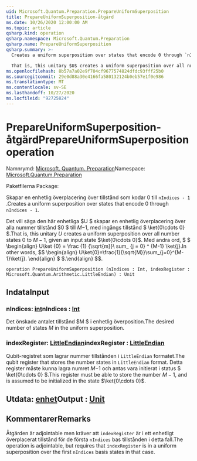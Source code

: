```yaml
---
uid: Microsoft.Quantum.Preparation.PrepareUniformSuperposition
title: PrepareUniformSuperposition-åtgärd
ms.date: 10/26/2020 12:00:00 AM
ms.topic: article
qsharp.kind: operation
qsharp.namespace: Microsoft.Quantum.Preparation
qsharp.name: PrepareUniformSuperposition
qsharp.summary: >-
  Creates a uniform superposition over states that encode 0 through `nIndices - 1`.

  That is, this unitary $U$ creates a uniform superposition over all number states $0$ to $M-1$, given an input state $\ket{0\cdots 0}$. In other words, $$ \begin{align} U\ket{0}=\frac{1}{\sqrt{M}}\sum_{j=0}^{M-1}\ket{j}. \end{align} $$.
ms.openlocfilehash: 8b57a7a02e9f704cf9677574824dfdc93fff25b0
ms.sourcegitcommit: 29e0d88a30e4166fa580132124b0eb57e1f0e986
ms.translationtype: MT
ms.contentlocale: sv-SE
ms.lasthandoff: 10/27/2020
ms.locfileid: "92725824"
---
```

# <a name="prepareuniformsuperposition-operation"></a><span data-ttu-id="d4c36-102">PrepareUniformSuperposition-åtgärd</span><span class="sxs-lookup"><span data-stu-id="d4c36-102">PrepareUniformSuperposition operation</span></span>

<span data-ttu-id="d4c36-103">Namnrymd: [Microsoft. Quantum. Preparation](xref:Microsoft.Quantum.Preparation)</span><span class="sxs-lookup"><span data-stu-id="d4c36-103">Namespace: [Microsoft.Quantum.Preparation](xref:Microsoft.Quantum.Preparation)</span></span>

<span data-ttu-id="d4c36-104">Paketfilerna [](https://nuget.org/packages/)</span><span class="sxs-lookup"><span data-stu-id="d4c36-104">Package: [](https://nuget.org/packages/)</span></span>


<span data-ttu-id="d4c36-105">Skapar en enhetlig överplacering över tillstånd som kodar 0 till `nIndices - 1` .</span><span class="sxs-lookup"><span data-stu-id="d4c36-105">Creates a uniform superposition over states that encode 0 through `nIndices - 1`.</span></span>

<span data-ttu-id="d4c36-106">Det vill säga den här enhetliga $U $ skapar en enhetlig överplacering över alla nummer tillstånd $0 $ till $M-$1, med ingångs tillstånd $ \ket{0\cdots 0} $.</span><span class="sxs-lookup"><span data-stu-id="d4c36-106">That is, this unitary $U$ creates a uniform superposition over all number states $0$ to $M-1$, given an input state $\ket{0\cdots 0}$.</span></span> <span data-ttu-id="d4c36-107">Med andra ord, $ $ \begin{align} U\ket {0} = \frac {1} {\sqrt{m}}\ sum_ {j = 0} ^ {M-1} \ket{j}.</span><span class="sxs-lookup"><span data-stu-id="d4c36-107">In other words, $$ \begin{align} U\ket{0}=\frac{1}{\sqrt{M}}\sum_{j=0}^{M-1}\ket{j}.</span></span>
<span data-ttu-id="d4c36-108">\end{align} $ $.</span><span class="sxs-lookup"><span data-stu-id="d4c36-108">\end{align} $$.</span></span>

```qsharp
operation PrepareUniformSuperposition (nIndices : Int, indexRegister : Microsoft.Quantum.Arithmetic.LittleEndian) : Unit
```


## <a name="input"></a><span data-ttu-id="d4c36-109">Indata</span><span class="sxs-lookup"><span data-stu-id="d4c36-109">Input</span></span>

### <a name="nindices--int"></a><span data-ttu-id="d4c36-110">nIndices: [int](xref:microsoft.quantum.lang-ref.int)</span><span class="sxs-lookup"><span data-stu-id="d4c36-110">nIndices : [Int](xref:microsoft.quantum.lang-ref.int)</span></span>

<span data-ttu-id="d4c36-111">Det önskade antalet tillstånd $M $ i enhetlig överposition.</span><span class="sxs-lookup"><span data-stu-id="d4c36-111">The desired number of states $M$ in the uniform superposition.</span></span>


### <a name="indexregister--littleendian"></a><span data-ttu-id="d4c36-112">indexRegister: [LittleEndian](xref:Microsoft.Quantum.Arithmetic.LittleEndian)</span><span class="sxs-lookup"><span data-stu-id="d4c36-112">indexRegister : [LittleEndian](xref:Microsoft.Quantum.Arithmetic.LittleEndian)</span></span>

<span data-ttu-id="d4c36-113">Qubit-registret som lagrar nummer tillstånden i `LittleEndian` formatet.</span><span class="sxs-lookup"><span data-stu-id="d4c36-113">The qubit register that stores the number states in `LittleEndian` format.</span></span>
<span data-ttu-id="d4c36-114">Detta register måste kunna lagra numret $M-$1 och antas vara initierat i status $ \ket{0\cdots 0} $.</span><span class="sxs-lookup"><span data-stu-id="d4c36-114">This register must be able to store the number $M-1$, and is assumed to be initialized in the state $\ket{0\cdots 0}$.</span></span>



## <a name="output--unit"></a><span data-ttu-id="d4c36-115">Utdata: [enhet](xref:microsoft.quantum.lang-ref.unit)</span><span class="sxs-lookup"><span data-stu-id="d4c36-115">Output : [Unit](xref:microsoft.quantum.lang-ref.unit)</span></span>



## <a name="remarks"></a><span data-ttu-id="d4c36-116">Kommentarer</span><span class="sxs-lookup"><span data-stu-id="d4c36-116">Remarks</span></span>

<span data-ttu-id="d4c36-117">Åtgärden är adjointable men kräver att `indexRegister` är i ett enhetligt överplacerat tillstånd för de första `nIndices` bas tillstånden i detta fall.</span><span class="sxs-lookup"><span data-stu-id="d4c36-117">The operation is adjointable, but requires that `indexRegister` is in a uniform superposition over the first `nIndices` basis states in that case.</span></span>